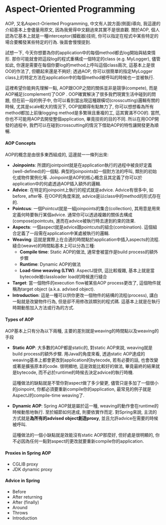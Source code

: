 # Aspect-Oriented Programming

AOP, 又名Aspect-Oriented Programming, 中文有人說方面\(側面\)導向, 我這邊的介紹基本上會儘量用原文, 因為我覺得中文翻過來其實不是很直觀. 關於AOP, 個人認為它基本上就是一種interceptor\(攔截器\)技術, 你可以指定在程式中某些特定的場合要觸發某些特定的行為. 後面會慢慢提到.

試想一下, 今天你想要為你的application中的每個method都去log開始與結束情形. 那你可能就會把這段log的程式重構成一個特定的class \(e.g. MyLogger\), 儘管如此, 你還是需要在每個你要log的method上呼叫這個class兩次, 這基本上是很OO的作法了, 但聽起來還是不夠好; 透過AOP,  你可以很簡單的指定MyLogger class上的特定方法在application中的每個method被呼叫的時候也一並被執行.

這裡希望你能夠先理解一點, AOP跟OOP之間的關係並非是競爭\(compete\), 而是AOP補足\(complement\)了OOP . OOP確實解決了很多我們現實生活中碰到的問題, 但在前一段的例子中, 你可以看到當出現這種跟橫切\(crosscutting\)邏輯有關的時候, 尤其是scale較大的情況下, OOP就顯得有點無力了, 你可以想想看為所有method都加上前後logging method是多繁瑣且重複的工, 這其實滿不OO的. 當然, 你也不可能用AOP去開發整個application, 畢竟技術的目的不同. 所以在用OOP開發的過程中, 我們可以在碰到crosscutting的情況下借助AOP的特性讓開發更為順暢.

#### AOP Concepts

AOP的概念是由很多東西組成的, 這邊就一一條列出來:

* **Joinpoints**: 所謂的jointpoint就是在application執行的過程中被良好定義\(well-defined\)的一個點. 典型的joinpoints如一個對方法的呼叫, 類別的初始化或物件實例化等. Joinpoint是AOP的核心概念且其定義了你可以於application中的何處透過AOP插入額外的邏輯.
* **Advice**: 在特定的joinpoint上執行的程式就是advice. Advice有很多中, 如before, after等. 在OOP的角度來說, advice是以class中的method的形式存在的.
* **Pointcus**: 一個Pointcut就是一組joinpoints的集合\(collection\), 其用意是用來定義何時要執行某個advice. 通常你可以透過複雜的關係去構成\(compose\)pointcuts, 進而在advice被執行時去達到約束的效果.
* **Aspects**: 一個aspect就是advice跟pointcuts的組合\(combination\). 這個組合定義了一段需在application中某處被執行的邏輯.
* **Weaving**: 這就是實際上在合適的時間點於application中插入aspects的流程. 縫合\(weave\)的時間點基本上可以分為三種:
  * **Compile time**: Static AOP的做法, 通常會被當作是build process的額外步驟
  * **Runtime**: Dynamic AOP的做法
  * **Load-time weaving \(LTW\)**: AspectJ提供, 這比較複雜, 基本上就是當bytecode被classloader load的時候進行縫合
* **Target**: 當一個物件的execution flow被某些AOP process更改了, 這個物件就稱為target object \(a.k.a. advised object\). 
* **Introduction**: 這是一種可以供你更改一個物件的結構的流程\(process\), 講白一點就是改變物件行為, 但是卻不用修改該類別的程式碼. 這基本上就是在執行時期動態加入方法或行為的方式.

#### Types of AOP

AOP基本上只有分為以下兩種, 主要的差別就是weaving的時間點以及weaving的手段

* **Static AOP**: 大多數的AOP都是static的, 對static AOP來說, weaving就是build process的額外步驟. 用Java的角度來看, 透過static AOP達成的weaving基本上都會更改到application的bytecode, 若有必要的話, 也會改變或著是擴張原本的code. 很明顯地, 這是效能比較好的做法, 畢竟最終的結果就是bytecode, 而不必於runtime的時候去決定advice的執行時機.

  這種做法的缺點就是不管你對aspect做了多少變更, 儘管只是多加了一個很小的joinpoint, 你都必須要重新compile你的application, 最常見的例子就是AspectJ的compile-time weaving了.

* **Dynamic AOP**: Spring AOP就是屬於這一種, weaving的動作會在runtime的時候動態地執行. 至於細節如何達成, 則要依實作而定. 對Spring來說, 主流的方式就是**為所有的advised object創造proxy**, 並且允許advice在需要的時候被呼叫.

  這種做法的一個小缺點就是效能沒有static AOP那麼好, 但好處是很明顯的, 你不必因為任何一點對aspect的更改就要重新compile你的application.

#### **Proxies in Spring AOP**

* CGLIB proxy
* JDK dynamic proxy

#### Advice in Spring

* Before
* After returning
* After \(finally\)
* Around
* Throws
* Introduction




